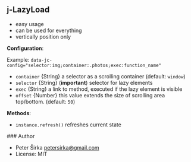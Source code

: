 ## j-LazyLoad

- easy usage
- can be used for everything
- vertically position only

__Configuration__:

Example: `data-jc-config="selector:img;container:.photos;exec:function_name"`

- `container` {String} a selector as a scrolling container (default: `window`)
- `selector` {String} (__important__) selector for lazy elements
- `exec` {String} a link to method, executed if the lazy element is visible
- `offset` {Number} this value extends the size of scrolling area top/bottom. (default: `50`)

__Methods__:
- `instance.refresh()` refreshes current state

### Author

- Peter Širka <petersirka@gmail.com>
- License: MIT